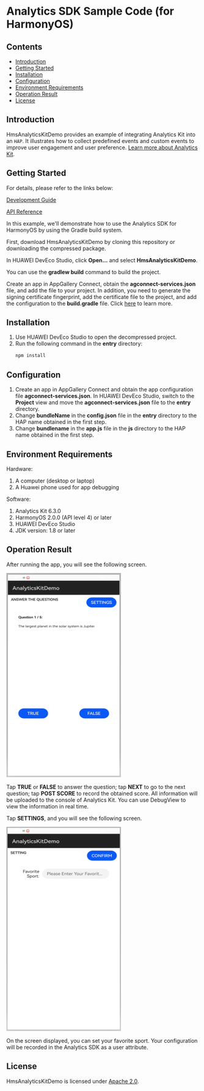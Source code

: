 # Analytics SDK Sample Code (for HarmonyOS)

## Contents

* [Introduction](#Introduction)
* [Getting Started](#Getting-Started)
* [Installation](#Installation)
* [Configuration](#Configuration)
* [Environment Requirements](#Environment-Requirements)
* [Operation Result](#Operation-Result)
* [License](#License)

## Introduction
HmsAnalyticsKitDemo provides an example of integrating Analytics Kit into an `HAP`. It illustrates how to collect predefined events and custom events to improve user engagement and user preference.
[Learn more about Analytics Kit](https://developer.huawei.com/consumer/en/doc/development/HMSCore-Guides/introduction-0000001050745149).

## Getting Started

For details, please refer to the links below:

[Development Guide](https://developer.huawei.com/consumer/en/doc/development/HMSCore-Guides/introduction-0000001050745149)

[API Reference](https://developer.huawei.com/consumer/en/doc/development/HMSCore-References/overview-0000001077819400)

In this example, we'll demonstrate how to use the Analytics SDK for HarmonyOS by using the Gradle build system.

First, download HmsAnalyticsKitDemo by cloning this repository or downloading the compressed package. 

In HUAWEI DevEco Studio, click **Open...** and select **HmsAnalyticsKitDemo**.

You can use the **gradlew build** command to build the project.

Create an app in AppGallery Connect, obtain the **agconnect-services.json** file, and add the file to your project. In addition, you need to generate the signing certificate fingerprint, add the certificate file to the project, and add the configuration to the **build.gradle** file. Click [here](https://developer.huawei.com/consumer/en/doc/development/HMSCore-Guides/introduction-0000001050745149) to learn more.

## Installation
1. Use HUAWEI DevEco Studio to open the decompressed project.
2. Run the following command in the **entry** directory:
    ```bash
    npm install
    ```

## Configuration
1. Create an app in AppGallery Connect and obtain the app configuration file **agconnect-services.json**. In HUAWEI DevEco Studio, switch to the **Project** view and move the **agconnect-services.json** file to the **entry** directory.
2. Change **bundleName** in the **config.json** file in the **entry** directory to the HAP name obtained in the first step.
3. Change **bundlename** in the **app.js** file in the **js** directory to the HAP name obtained in the first step.

## Environment Requirements
Hardware:
1. A computer (desktop or laptop)
2. A Huawei phone used for app debugging
  
Software:
1. Analytics Kit 6.3.0
2. HarmonyOS 2.0.0 (API level 4) or later
3. HUAWEI DevEco Studio
4. JDK version: 1.8 or later

## Operation Result
After running the app, you will see the following screen.

<img src="screenshot/screen_0.png" height="534" width="300" style="max-width: 100%;">

Tap **TRUE** or **FALSE** to answer the question; tap **NEXT** to go to the next question; tap **POST SCORE** to record the obtained score. All information will be uploaded to the console of Analytics Kit. You can use DebugView to view the information in real time.

Tap **SETTINGS**, and you will see the following screen.

<img src="screenshot/screen_1.png" height="534" width="300" style="max-width: 100%;">

On the screen displayed, you can set your favorite sport. Your configuration will be recorded in the Analytics SDK as a user attribute.

## License
HmsAnalyticsKitDemo is licensed under [Apache 2.0](http://www.apache.org/licenses/LICENSE-2.0).

